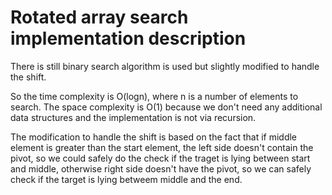 # Rotated array search implementation description
There is still binary search algorithm is used but slightly modified to handle the shift.

So the time complexity is O(logn), where n is a number of elements to search.
The space complexity is O(1) because we don't need any additional data structures and the implementation is not via recursion.

The modification to handle the shift is based on the fact that if middle element is greater than the start element, the left side doesn't contain the pivot, so we could safely do the check if the traget is lying between start and middle, otherwise right side doesn't have the pivot, so we can safely check if the target is lying betweem middle and the end.